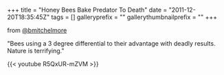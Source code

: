+++
title = "Honey Bees Bake Predator To Death"
date = "2011-12-20T18:35:45Z"
tags = []
galleryprefix = ""
gallerythumbnailprefix = ""
+++

from [@bmitchelmore](https://twitter.com/bmitchelmore)

"Bees using a 3 degree differential to their advantage with deadly results.
Nature is terrifying."

{{< youtube R5QxUR-mZVM >}}

